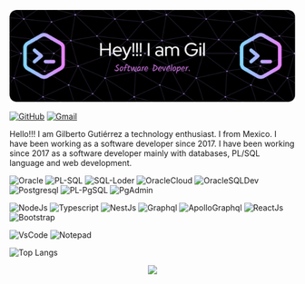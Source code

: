 
![Banner GtzCode](github-header-image.png)





[![GitHub][GitHub]][GitHub-url]
[![Gmail][Gmail]][Gmail-url]

Hello!!! I am Gilberto Gutiérrez a technology enthusiast. I from Mexico. I have been working as a software developer since 2017. I have been working since 2017 as a software developer mainly with databases, PL/SQL language and web development.



![Oracle][Oracle]
![PL-SQL][PL-SQL]
![SQL-Loder][SQL-Loder]
![OracleCloud][OracleCloud]
![OracleSQLDev][OracleSQLDev]
![Postgresql][Postgresql]
![PL-PgSQL][PL-PgSQL]
![PgAdmin][PgAdmin]

![NodeJs][NodeJs]
![Typescript][Typescript]
![NestJs][NestJs]
![Graphql][Graphql]
![ApolloGraphql][ApolloClient]
![ReactJs][ReactJs]
![Bootstrap][Bootstrap]

![VsCode][VsCode]
![Notepad][Notepad]

![Top Langs](https://github-readme-stats.vercel.app/api/top-langs/?username=gtzcode&layout=compact&theme=dark)



<div id="header" align="center">
  <img src="https://media.giphy.com/media/zPQnUQ0Ev2iB6REfBO/giphy.gif?cid=ecf05e47ifzdinlqqo4go25zd2gzt0uyhetqgopjt300bykg&ep=v1_stickers_search&rid=giphy.gif&ct=s" width="200"/>
</div>


[GitHub-url]:https://github.com/GtzCode
[Gmail-url]:mailto:gtz.code@gmail.com

[GitHub]:https://img.shields.io/badge/github-%23121011.svg?style=for-the-badge&logo=github&logoColor=white
[Gmail]:https://img.shields.io/badge/Gmail-D14836?style=for-the-badge&logo=gmail&logoColor=white
[Typescript]:https://img.shields.io/badge/%20typescript-3178C6?style=for-the-badge&logo=typescript&logoColor=%23ffffff&labelColor=%233178C6
[Postgresql]:https://img.shields.io/badge/%20postgresql-4169E1?style=for-the-badge&logo=postgresql&logoColor=%23ffffff&labelColor=%234169E1
[PL-PgSQL]:https://img.shields.io/badge/%20PL/PGSQL-4169E1?style=for-the-badge&logo=postgresql&logoColor=%23ffffff&labelColor=%234169E1
[NestJs]:https://img.shields.io/badge/%20nestjs-E0234E?style=for-the-badge&logo=nestjs&logoColor=%23ffffff&labelColor=%23E0234E
[Bootstrap]:https://img.shields.io/badge/%20bootstrap-7952B3?style=for-the-badge&logo=bootstrap&logoColor=%23ffffff&labelColor=%237952B3
[ReactJs]:https://img.shields.io/badge/%20reactjs-61DAFB?style=for-the-badge&logo=react&logoColor=%23ffffff&labelColor=%2361DAFB
[Graphql]:https://img.shields.io/badge/%20graphql-E10098?style=for-the-badge&logo=graphql&logoColor=%23ffffff&labelColor=%23E10098
[ApolloClient]:https://img.shields.io/badge/%20apollo%20Client-311C87?style=for-the-badge&logo=apollographql&logoColor=%23ffffff&labelColor=%23311C87
[NodeJs]:https://img.shields.io/badge/nodejs-339933?style=for-the-badge&logo=nodedotjs&logoColor=%23ffffff&labelColor=%23339933
[VsCode]:https://img.shields.io/badge/VSCode-passing?style=for-the-badge&logo=visualstudiocode&labelColor=%23007ACC&color=%23007ACC
[Oracle]:https://img.shields.io/badge/Oracle-passing?style=for-the-badge&logo=oracle&labelColor=%23F80000&color=%23F80000
[PL-SQL]:https://img.shields.io/badge/PL%2FSQL-passing?style=for-the-badge&logo=oracle&labelColor=%23F80000&color=%23F80000
[SQL-Loder]:https://img.shields.io/badge/SQL*Loder-passing?style=for-the-badge&logo=oracle&labelColor=%23F80000&color=%23F80000
[OracleSQLDev]:https://img.shields.io/badge/Oracle%20SQL%20Developer-passing?style=for-the-badge&logo=oracle&labelColor=%23BDD5DE&color=%23BDD5DE
[PgAdmin]:https://img.shields.io/badge/%20pgadmin-4169E1?style=for-the-badge&logo=postgresql&logoColor=%23ffffff&labelColor=%234169E1
[OracleCloud]:https://img.shields.io/badge/Oracle_Cloud-passing?style=for-the-badge&logo=oracle&labelColor=%23F80000&color=%23F80000
[Notepad]:https://img.shields.io/badge/notepad%2B%2B-passing?style=for-the-badge&logo=notepadplusplus&logoColor=%23000000&labelColor=%2390E59A&color=%2390E59A


<!--
**GtzCode/GtzCode** is a ✨ _special_ ✨ repository because its `README.md` (this file) appears on your GitHub profile.

Here are some ideas to get you started:

- 🔭 I’m currently working on ...
- 🌱 I’m currently learning ...
- 👯 I’m looking to collaborate on ...
- 🤔 I’m looking for help with ...
- 💬 Ask me about ...
- 📫 How to reach me: ...
- 😄 Pronouns: ...
- ⚡ Fun fact: ...
-->
